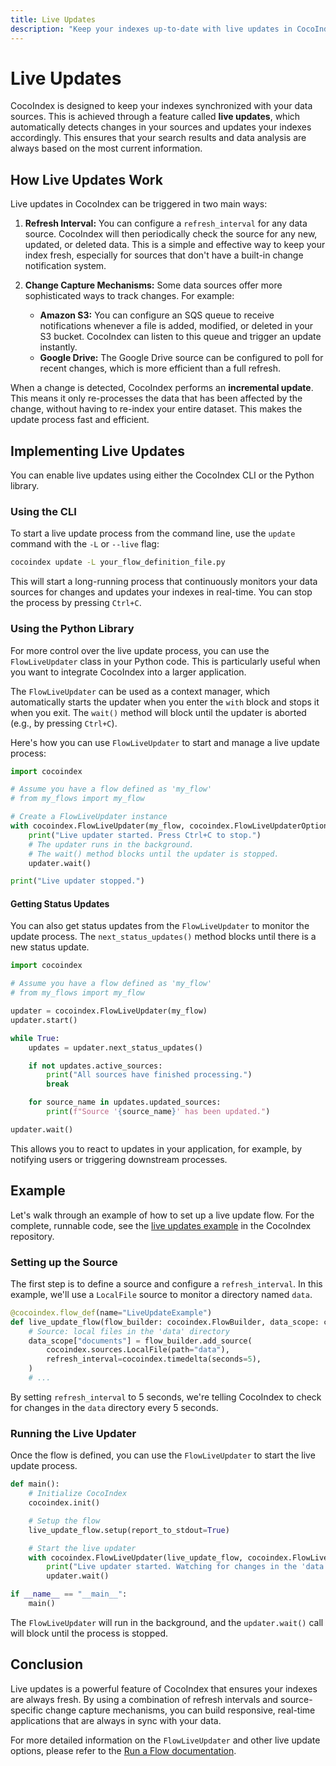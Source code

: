 ```yaml
---
title: Live Updates
description: "Keep your indexes up-to-date with live updates in CocoIndex."
---
```


# Live Updates

CocoIndex is designed to keep your indexes synchronized with your data sources. This is achieved through a feature called **live updates**, which automatically detects changes in your sources and updates your indexes accordingly. This ensures that your search results and data analysis are always based on the most current information.

## How Live Updates Work

Live updates in CocoIndex can be triggered in two main ways:

1.  **Refresh Interval:** You can configure a `refresh_interval` for any data source. CocoIndex will then periodically check the source for any new, updated, or deleted data. This is a simple and effective way to keep your index fresh, especially for sources that don't have a built-in change notification system.

2.  **Change Capture Mechanisms:** Some data sources offer more sophisticated ways to track changes. For example:
    *   **Amazon S3:** You can configure an SQS queue to receive notifications whenever a file is added, modified, or deleted in your S3 bucket. CocoIndex can listen to this queue and trigger an update instantly.
    *   **Google Drive:** The Google Drive source can be configured to poll for recent changes, which is more efficient than a full refresh.

When a change is detected, CocoIndex performs an **incremental update**. This means it only re-processes the data that has been affected by the change, without having to re-index your entire dataset. This makes the update process fast and efficient.

## Implementing Live Updates

You can enable live updates using either the CocoIndex CLI or the Python library.

### Using the CLI

To start a live update process from the command line, use the `update` command with the `-L` or `--live` flag:

```bash
cocoindex update -L your_flow_definition_file.py
```

This will start a long-running process that continuously monitors your data sources for changes and updates your indexes in real-time. You can stop the process by pressing `Ctrl+C`.

### Using the Python Library

For more control over the live update process, you can use the `FlowLiveUpdater` class in your Python code. This is particularly useful when you want to integrate CocoIndex into a larger application.

The `FlowLiveUpdater` can be used as a context manager, which automatically starts the updater when you enter the `with` block and stops it when you exit. The `wait()` method will block until the updater is aborted (e.g., by pressing `Ctrl+C`).

Here's how you can use `FlowLiveUpdater` to start and manage a live update process:

```python
import cocoindex

# Assume you have a flow defined as 'my_flow'
# from my_flows import my_flow

# Create a FlowLiveUpdater instance
with cocoindex.FlowLiveUpdater(my_flow, cocoindex.FlowLiveUpdaterOptions(print_stats=True)) as updater:
    print("Live updater started. Press Ctrl+C to stop.")
    # The updater runs in the background.
    # The wait() method blocks until the updater is stopped.
    updater.wait()

print("Live updater stopped.")
```

#### Getting Status Updates

You can also get status updates from the `FlowLiveUpdater` to monitor the update process. The `next_status_updates()` method blocks until there is a new status update.

```python
import cocoindex

# Assume you have a flow defined as 'my_flow'
# from my_flows import my_flow

updater = cocoindex.FlowLiveUpdater(my_flow)
updater.start()

while True:
    updates = updater.next_status_updates()

    if not updates.active_sources:
        print("All sources have finished processing.")
        break

    for source_name in updates.updated_sources:
        print(f"Source '{source_name}' has been updated.")

updater.wait()
```

This allows you to react to updates in your application, for example, by notifying users or triggering downstream processes.

## Example

Let's walk through an example of how to set up a live update flow. For the complete, runnable code, see the [live updates example](https://github.com/cocoindex-io/cocoindex/tree/main/examples/live_updates) in the CocoIndex repository.

### Setting up the Source

The first step is to define a source and configure a `refresh_interval`. In this example, we'll use a `LocalFile` source to monitor a directory named `data`.

```python
@cocoindex.flow_def(name="LiveUpdateExample")
def live_update_flow(flow_builder: cocoindex.FlowBuilder, data_scope: cocoindex.DataScope):
    # Source: local files in the 'data' directory
    data_scope["documents"] = flow_builder.add_source(
        cocoindex.sources.LocalFile(path="data"),
        refresh_interval=cocoindex.timedelta(seconds=5),
    )
    # ...
```

By setting `refresh_interval` to 5 seconds, we're telling CocoIndex to check for changes in the `data` directory every 5 seconds.

### Running the Live Updater

Once the flow is defined, you can use the `FlowLiveUpdater` to start the live update process.

```python
def main():
    # Initialize CocoIndex
    cocoindex.init()

    # Setup the flow
    live_update_flow.setup(report_to_stdout=True)

    # Start the live updater
    with cocoindex.FlowLiveUpdater(live_update_flow, cocoindex.FlowLiveUpdaterOptions(print_stats=True)) as updater:
        print("Live updater started. Watching for changes in the 'data' directory.")
        updater.wait()

if __name__ == "__main__":
    main()
```

The `FlowLiveUpdater` will run in the background, and the `updater.wait()` call will block until the process is stopped.

## Conclusion

Live updates is a powerful feature of CocoIndex that ensures your indexes are always fresh. By using a combination of refresh intervals and source-specific change capture mechanisms, you can build responsive, real-time applications that are always in sync with your data.

For more detailed information on the `FlowLiveUpdater` and other live update options, please refer to the [Run a Flow documentation](https://cocoindex.io/docs/core/flow_methods#live-update).
